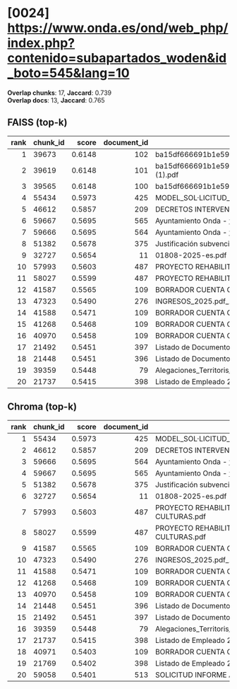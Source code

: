 # [0024] https://www.onda.es/ond/web_php/index.php?contenido=subapartados_woden&id_boto=545&lang=10

**Overlap chunks**: 17, **Jaccard**: 0.739  
**Overlap docs**: 13, **Jaccard**: 0.765

## FAISS (top-k)
rank | chunk_id | score | document_id | title
---:|---|---:|---:|---
1 | 39673 | 0.6148 | 102 | ba15df666691b1e5961b681667a3bb0ca296991924138.pdf.pdf
2 | 39619 | 0.6148 | 101 | ba15df666691b1e5961b681667a3bb0ca296991924138.pdf (1).pdf
3 | 39565 | 0.6148 | 100 | ba15df666691b1e5961b681667a3bb0ca296991924138.pdf
4 | 55434 | 0.5973 | 425 | MODEL_SOL·LICITUD_ESCOLETA_ESTIU_2025 (1).pdf
5 | 46612 | 0.5857 | 209 | DECRETOS INTERVENCIÓN 1S 2024.PDF
6 | 59667 | 0.5695 | 565 | Ayuntamiento Onda - www.onda.es
7 | 59666 | 0.5695 | 564 | Ayuntamiento Onda - www.onda.es
8 | 51382 | 0.5678 | 375 | Justificación subvención Onda.pdf
9 | 32727 | 0.5654 | 11 | 01808-2025-es.pdf
10 | 57993 | 0.5603 | 487 | PROYECTO REHABILITACION PARQUE TRES CULTURAS.pdf
11 | 58027 | 0.5599 | 487 | PROYECTO REHABILITACION PARQUE TRES CULTURAS.pdf
12 | 41587 | 0.5565 | 109 | BORRADOR CUENTA GENERAL 2024 PARA WEB.pdf
13 | 47323 | 0.5490 | 276 | INGRESOS_2025.pdf_1742285328954.pdf
14 | 41588 | 0.5471 | 109 | BORRADOR CUENTA GENERAL 2024 PARA WEB.pdf
15 | 41268 | 0.5468 | 109 | BORRADOR CUENTA GENERAL 2024 PARA WEB.pdf
16 | 40970 | 0.5458 | 109 | BORRADOR CUENTA GENERAL 2024 PARA WEB.pdf
17 | 21492 | 0.5451 | 397 | Listado de Documento registro entre fechas.csv
18 | 21448 | 0.5451 | 396 | Listado de Documento registro 20250730_0929.csv
19 | 39359 | 0.5448 | 79 | Alegaciones_Territoris_Innovadors_2025_OndaLab.docx
20 | 21737 | 0.5415 | 398 | Listado de Empleado 20250320_1240.csv

## Chroma (top-k)
rank | chunk_id | score | document_id | title
---:|---|---:|---:|---
1 | 55434 | 0.5973 | 425 | MODEL_SOL·LICITUD_ESCOLETA_ESTIU_2025 (1).pdf
2 | 46612 | 0.5857 | 209 | DECRETOS INTERVENCIÓN 1S 2024.PDF
3 | 59666 | 0.5695 | 564 | Ayuntamiento Onda - www.onda.es
4 | 59667 | 0.5695 | 565 | Ayuntamiento Onda - www.onda.es
5 | 51382 | 0.5678 | 375 | Justificación subvención Onda.pdf
6 | 32727 | 0.5654 | 11 | 01808-2025-es.pdf
7 | 57993 | 0.5603 | 487 | PROYECTO REHABILITACION PARQUE TRES CULTURAS.pdf
8 | 58027 | 0.5599 | 487 | PROYECTO REHABILITACION PARQUE TRES CULTURAS.pdf
9 | 41587 | 0.5565 | 109 | BORRADOR CUENTA GENERAL 2024 PARA WEB.pdf
10 | 47323 | 0.5490 | 276 | INGRESOS_2025.pdf_1742285328954.pdf
11 | 41588 | 0.5471 | 109 | BORRADOR CUENTA GENERAL 2024 PARA WEB.pdf
12 | 41268 | 0.5468 | 109 | BORRADOR CUENTA GENERAL 2024 PARA WEB.pdf
13 | 40970 | 0.5458 | 109 | BORRADOR CUENTA GENERAL 2024 PARA WEB.pdf
14 | 21448 | 0.5451 | 396 | Listado de Documento registro 20250730_0929.csv
15 | 21492 | 0.5451 | 397 | Listado de Documento registro entre fechas.csv
16 | 39359 | 0.5448 | 79 | Alegaciones_Territoris_Innovadors_2025_OndaLab.docx
17 | 21737 | 0.5415 | 398 | Listado de Empleado 20250320_1240.csv
18 | 40971 | 0.5403 | 109 | BORRADOR CUENTA GENERAL 2024 PARA WEB.pdf
19 | 21769 | 0.5402 | 398 | Listado de Empleado 20250320_1240.csv
20 | 59058 | 0.5401 | 513 | SOLICITUD INFORME ADECUACIÓN VIVIENDA.pdf
